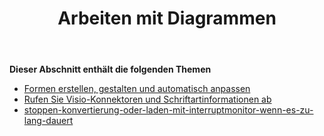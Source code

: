 ﻿---
title: Arbeiten mit Diagrammen
type: docs
weight: 40
url: /de/java/working-with-diagrams/
---
**Dieser Abschnitt enthält die folgenden Themen** 
- [Formen erstellen, gestalten und automatisch anpassen](/diagram/de/java/create-2c-layout-and-auto-fit-shapes/)
- [Rufen Sie Visio-Konnektoren und Schriftartinformationen ab](/diagram/de/java/retrieve-visio-connectors-and-font-information/)
- [stoppen-konvertierung-oder-laden-mit-interruptmonitor-wenn-es-zu-lang-dauert](/diagram/de/java/stop-conversion-or-loading-using-interruptmonitor-when-it-is-taking-too-long/)
